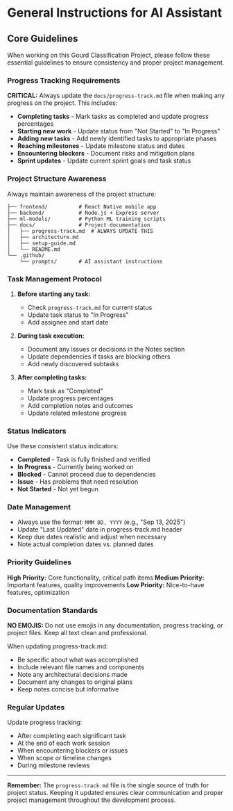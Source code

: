 # General Instructions for AI Assistant

## Core Guidelines

When working on this Gourd Classification Project, please follow these essential guidelines to ensure consistency and proper project management.

### Progress Tracking Requirements

**CRITICAL:** Always update the `docs/progress-track.md` file when making any progress on the project. This includes:

- **Completing tasks** - Mark tasks as completed and update progress percentages
- **Starting new work** - Update status from "Not Started" to "In Progress"
- **Adding new tasks** - Add newly identified tasks to appropriate phases
- **Reaching milestones** - Update milestone status and dates
- **Encountering blockers** - Document risks and mitigation plans
- **Sprint updates** - Update current sprint goals and task status

### Project Structure Awareness

Always maintain awareness of the project structure:
```
├── frontend/          # React Native mobile app
├── backend/           # Node.js + Express server
├── ml-models/         # Python ML training scripts
├── docs/              # Project documentation
│   ├── progress-track.md  # ALWAYS UPDATE THIS
│   ├── architecture.md
│   ├── setup-guide.md
│   └── README.md
└── .github/
    └── prompts/       # AI assistant instructions
```

### Task Management Protocol

1. **Before starting any task:**
   - Check `progress-track.md` for current status
   - Update task status to "In Progress"
   - Add assignee and start date

2. **During task execution:**
   - Document any issues or decisions in the Notes section
   - Update dependencies if tasks are blocking others
   - Add newly discovered subtasks

3. **After completing tasks:**
   - Mark task as "Completed"
   - Update progress percentages
   - Add completion notes and outcomes
   - Update related milestone progress

### Status Indicators

Use these consistent status indicators:
- **Completed** - Task is fully finished and verified
- **In Progress** - Currently being worked on
- **Blocked** - Cannot proceed due to dependencies
- **Issue** - Has problems that need resolution
- **Not Started** - Not yet begun

### Date Management

- Always use the format: `MMM DD, YYYY` (e.g., "Sep 13, 2025")
- Update "Last Updated" date in progress-track.md header
- Keep due dates realistic and adjust when necessary
- Note actual completion dates vs. planned dates

### Priority Guidelines

**High Priority:** Core functionality, critical path items
**Medium Priority:** Important features, quality improvements
**Low Priority:** Nice-to-have features, optimization

### Documentation Standards

**NO EMOJIS:** Do not use emojis in any documentation, progress tracking, or project files. Keep all text clean and professional.

When updating progress-track.md:
- Be specific about what was accomplished
- Include relevant file names and components
- Note any architectural decisions made
- Document any changes to original plans
- Keep notes concise but informative

### Regular Updates

Update progress tracking:
- After completing each significant task
- At the end of each work session
- When encountering blockers or issues
- When scope or timeline changes
- During milestone reviews

---

**Remember:** The `progress-track.md` file is the single source of truth for project status. Keeping it updated ensures clear communication and proper project management throughout the development process.
